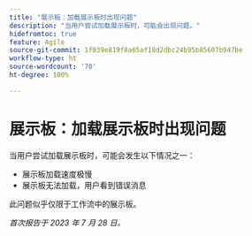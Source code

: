 ```yaml
---
title: "展示板：加载展示板时出现问题"
description: "当用户尝试加载展示板时，可能会出现问题。"
hidefromtoc: true
feature: Agile
source-git-commit: 1f039e819f8a65af18d2dbc24b95b85607b947be
workflow-type: ht
source-wordcount: '70'
ht-degree: 100%

---
```



# 展示板：加载展示板时出现问题

当用户尝试加载展示板时，可能会发生以下情况之一：

* 展示板加载速度极慢
* 展示板无法加载，用户看到错误消息

此问题似乎仅限于工作流中的展示板。

_首次报告于 2023 年 7 月 28 日。_

